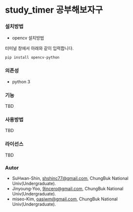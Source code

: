 # study_timer 공부해보자구
### 설치방법
 - opencv 설치방법

터미널 창에서 아래와 같이 입력합니다.
 ```
 pip install opencv-python
 ```
### 의존성
 - python 3
### 기능
TBD
### 사용방법
TBD
### 라이선스
TBD
### Autor
 - SuHwan-Shin, shshinc77@gmail.com, ChungBuk National Univ(Undergraduate).
 - Jinyoung-Yoo, 9incero@gmail.com, ChungBuk National Univ(Undergraduate).
 - miseo-Kim, oasiwm@gmail.com, ChungBuk National Univ(Undergraduate).
